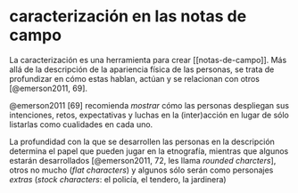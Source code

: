 # caracterización en las notas de campo
La caracterización es una herramienta para crear [[notas-de-campo]]. Más allá de la descripción de la apariencia física de las personas, se trata de profundizar en cómo estas hablan, actúan y se relacionan con otros [@emerson2011, 69].

@emerson2011 [69] recomienda *mostrar* cómo las personas despliegan sus intenciones, retos, expectativas y luchas en la (inter)acción en lugar de sólo listarlas como cualidades en cada uno.

La profundidad con la que se desarrollen las personas en la descripción determina el papel que pueden jugar en la etnografía, mientras que algunos estarán desarrollados [@emerson2011, 72, les llama *rounded charcters*], otros no mucho (*flat characters*) y algunos sólo serán como personajes *extras* (*stock characters*: el policía, el tendero, la jardinera)
